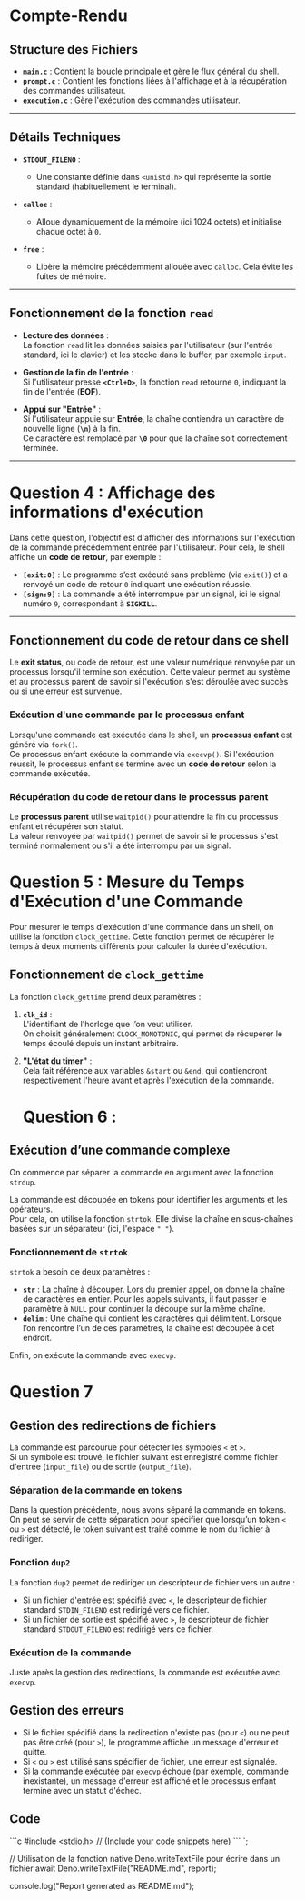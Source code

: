 # Compte-Rendu

## Structure des Fichiers

- **`main.c`** : Contient la boucle principale et gère le flux général du shell.
- **`prompt.c`** : Contient les fonctions liées à l'affichage et à la récupération des commandes utilisateur.
- **`execution.c`** : Gère l'exécution des commandes utilisateur.

---

## Détails Techniques

- **`STDOUT_FILENO`** :
  - Une constante définie dans `<unistd.h>` qui représente la sortie standard (habituellement le terminal).

- **`calloc`** :
  - Alloue dynamiquement de la mémoire (ici 1024 octets) et initialise chaque octet à `0`.

- **`free`** :
  - Libère la mémoire précédemment allouée avec `calloc`. Cela évite les fuites de mémoire.

---





## Fonctionnement de la fonction `read`

- **Lecture des données** :  
  La fonction `read` lit les données saisies par l'utilisateur (sur l'entrée standard, ici le clavier) et les stocke dans le buffer, par exemple `input`.

- **Gestion de la fin de l'entrée** :  
  Si l'utilisateur presse **`<Ctrl+D>`**, la fonction `read` retourne `0`, indiquant la fin de l'entrée (**EOF**).

- **Appui sur "Entrée"** :  
  Si l'utilisateur appuie sur **Entrée**, la chaîne contiendra un caractère de nouvelle ligne (**`\n`**) à la fin.  
  Ce caractère est remplacé par **`\0`** pour que la chaîne soit correctement terminée.

---


# Question 4 : Affichage des informations d'exécution

Dans cette question, l'objectif est d'afficher des informations sur l'exécution de la commande précédemment entrée par l'utilisateur. Pour cela, le shell affiche un **code de retour**, par exemple :

- **`[exit:0]`** : Le programme s’est exécuté sans problème (via `exit()`) et a renvoyé un code de retour `0` indiquant une exécution réussie.
- **`[sign:9]`** : La commande a été interrompue par un signal, ici le signal numéro `9`, correspondant à **`SIGKILL`**.

---

## Fonctionnement du code de retour dans ce shell

Le **exit status**, ou code de retour, est une valeur numérique renvoyée par un processus lorsqu'il termine son exécution. Cette valeur permet au système et au processus parent de savoir si l'exécution s'est déroulée avec succès ou si une erreur est survenue.

### Exécution d'une commande par le processus enfant

Lorsqu'une commande est exécutée dans le shell, un **processus enfant** est généré via `fork()`.  
Ce processus enfant exécute la commande via `execvp()`. Si l'exécution réussit, le processus enfant se termine avec un **code de retour** selon la commande exécutée.

### Récupération du code de retour dans le processus parent

Le **processus parent** utilise `waitpid()` pour attendre la fin du processus enfant et récupérer son statut.  
La valeur renvoyée par `waitpid()` permet de savoir si le processus s'est terminé normalement ou s'il a été interrompu par un signal.


# Question 5 : Mesure du Temps d'Exécution d'une Commande

Pour mesurer le temps d'exécution d'une commande dans un shell, on utilise la fonction `clock_gettime`. Cette fonction permet de récupérer le temps à deux moments différents pour calculer la durée d'exécution.

## Fonctionnement de `clock_gettime`

La fonction `clock_gettime` prend deux paramètres :

1. **`clk_id`** :  
   L'identifiant de l'horloge que l’on veut utiliser.  
   On choisit généralement `CLOCK_MONOTONIC`, qui permet de récupérer le temps écoulé depuis un instant arbitraire.

2. **"L'état du timer"** :  
   Cela fait référence aux variables `&start` ou `&end`, qui contiendront respectivement l'heure avant et après l'exécution de la commande.

   # Question 6 : 

## Exécution d’une commande complexe

On commence par séparer la commande en argument avec la fonction `strdup`.

La commande est découpée en tokens pour identifier les arguments et les opérateurs.  
Pour cela, on utilise la fonction `strtok`. Elle divise la chaîne en sous-chaînes basées sur un séparateur (ici, l'espace `" "`).

### Fonctionnement de `strtok`

`strtok` a besoin de deux paramètres :  

- **`str`** : La chaîne à découper. Lors du premier appel, on donne la chaîne de caractères en entier. Pour les appels suivants, il faut passer le paramètre à `NULL` pour continuer la découpe sur la même chaîne.
- **`delim`** : Une chaîne qui contient les caractères qui délimitent. Lorsque l’on rencontre l’un de ces paramètres, la chaîne est découpée à cet endroit.

Enfin, on exécute la commande avec `execvp`.

# Question 7

## Gestion des redirections de fichiers

La commande est parcourue pour détecter les symboles `<` et `>`.  
Si un symbole est trouvé, le fichier suivant est enregistré comme fichier d'entrée (`input_file`) ou de sortie (`output_file`).

### Séparation de la commande en tokens

Dans la question précédente, nous avons séparé la commande en tokens. On peut se servir de cette séparation pour spécifier que lorsqu’un token `<` ou `>` est détecté, le token suivant est traité comme le nom du fichier à rediriger.

### Fonction `dup2`

La fonction `dup2` permet de rediriger un descripteur de fichier vers un autre :

- Si un fichier d'entrée est spécifié avec `<`, le descripteur de fichier standard `STDIN_FILENO` est redirigé vers ce fichier.
- Si un fichier de sortie est spécifié avec `>`, le descripteur de fichier standard `STDOUT_FILENO` est redirigé vers ce fichier.

### Exécution de la commande

Juste après la gestion des redirections, la commande est exécutée avec `execvp`.

## Gestion des erreurs

- Si le fichier spécifié dans la redirection n'existe pas (pour `<`) ou ne peut pas être créé (pour `>`), le programme affiche un message d'erreur et quitte.
- Si `<` ou `>` est utilisé sans spécifier de fichier, une erreur est signalée.
- Si la commande exécutée par `execvp` échoue (par exemple, commande inexistante), un message d'erreur est affiché et le processus enfant termine avec un statut d'échec.



## Code
\`\`\`c
#include <stdio.h>
// (Include your code snippets here)
\`\`\`
`;

// Utilisation de la fonction native Deno.writeTextFile pour écrire dans un fichier
await Deno.writeTextFile("README.md", report);

console.log("Report generated as README.md");
